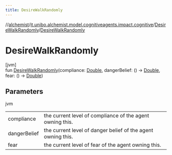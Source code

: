 ```yaml
---
title: DesireWalkRandomly
---
```

//[alchemist](../../../index.html)/[it.unibo.alchemist.model.cognitiveagents.impact.cognitive](../index.html)/[DesireWalkRandomly](index.html)/[DesireWalkRandomly](-desire-walk-randomly.html)



# DesireWalkRandomly



[jvm]\
fun [DesireWalkRandomly](-desire-walk-randomly.html)(compliance: [Double](https://kotlinlang.org/api/latest/jvm/stdlib/kotlin/-double/index.html), dangerBelief: () -> [Double](https://kotlinlang.org/api/latest/jvm/stdlib/kotlin/-double/index.html), fear: () -> [Double](https://kotlinlang.org/api/latest/jvm/stdlib/kotlin/-double/index.html))



## Parameters


jvm

| | |
|---|---|
| compliance | the current level of compliance of the agent owning this. |
| dangerBelief | the current level of danger belief of the agent owning this. |
| fear | the current level of fear of the agent owning this. |




